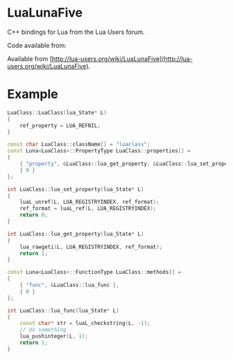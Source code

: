 # LuaLunaFive
C++ bindings for Lua from the Lua Users forum.

Code available from:

Available from [http://lua-users.org/wiki/LuaLunaFive](http://lua-users.org/wiki/LuaLunaFive).

# Example

```cpp
LuaClass::LuaClass(lua_State* L)
{
	ref_property = LUA_REFNIL;
}

const char LuaClass::className[] = "luaclass";
const Luna<LuaClass>::PropertyType LuaClass::properties[] =
{
	{ "property", &LuaClass::lua_get_property, &LuaClass::lua_set_property },
	{ 0 }
};

int LuaClass::lua_set_property(lua_State* L)
{
	luaL_unref(L, LUA_REGISTRYINDEX, ref_format);
	ref_format = luaL_ref(L, LUA_REGISTRYINDEX);
	return 0;
}

int LuaClass::lua_get_property(lua_State* L)
{
	lua_rawgeti(L, LUA_REGISTRYINDEX, ref_format);
	return 1;
}

const Luna<LuaClass>::FunctionType LuaClass::methods[] =
{
	{ "func", &LuaClass::lua_func },
	{ 0 }
};

int LuaClass::lua_func(lua_State* L)
{
	const char* str = luaL_checkstring(L, -1);
	// do something
	lua_pushinteger(L, 1);
	return 1;
}
```
